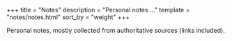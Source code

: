 +++
title = "Notes"
description = "Personal notes ..."
template = "notes/notes.html"
sort_by = "weight"
+++

Personal notes, mostly collected from authoritative sources (links included).

<!-- list -->

